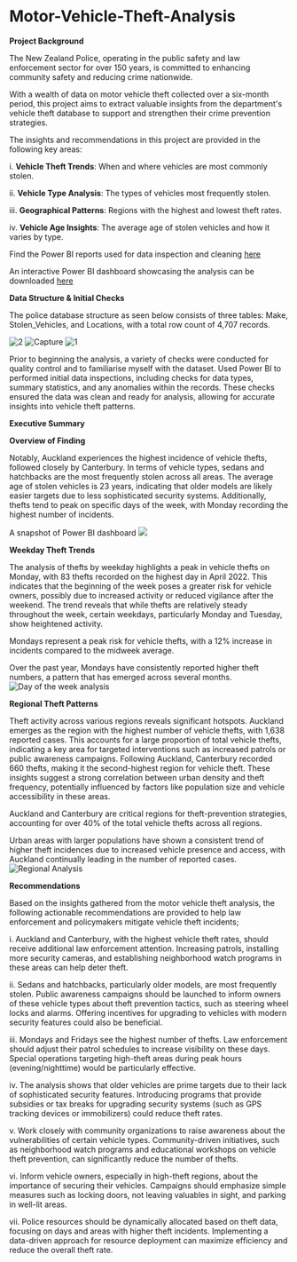 # Motor-Vehicle-Theft-Analysis

**Project Background**

The New Zealand Police, operating in the public safety and law enforcement sector for over 150 years, is committed to enhancing community safety and reducing crime nationwide. 

With a wealth of data on motor vehicle theft collected over a six-month period, this project aims to extract valuable insights from the department's vehicle theft database to support and strengthen their crime prevention strategies.

The insights and recommendations in this project are provided in the following key areas:

  i. **Vehicle Theft Trends**: When and where vehicles are most commonly stolen.
  
  ii. **Vehicle Type Analysis**: The types of vehicles most frequently stolen.
  
  iii. **Geographical Patterns**: Regions with the highest and lowest theft rates.
  
  iv. **Vehicle Age Insights**: The average age of stolen vehicles and how it varies by type.
  
Find the Power BI reports used for data inspection and cleaning [here](https://github.com/user-attachments/assets/cc2d9ce7-c8ae-4f86-a249-a0f903232d6e)

An interactive Power BI dashboard showcasing the analysis can be downloaded [here](https://github.com/user-attachments/files/17305231/motor.theft_viz.-.pdf)

**Data Structure & Initial Checks**

The police database structure as seen below consists of three tables: Make, Stolen_Vehicles, and Locations, with a total row count of 4,707 records.

![2](https://github.com/user-attachments/assets/1bb897be-e2bb-4c07-85ac-247a1c436d5a)
![Capture](https://github.com/user-attachments/assets/d6788b0b-6f8c-4f42-8218-e39ead2d2c71)
![1](https://github.com/user-attachments/assets/2c955370-c6c0-43a8-9d3b-b4834795afdb)

Prior to beginning the analysis, a variety of checks were conducted for quality control and to familiarise myself with the dataset. Used Power BI to performed initial data inspections, including checks for data types, summary statistics, and any anomalies within the records. These checks ensured the data was clean and ready for analysis, allowing for accurate insights into vehicle theft patterns.

**Executive Summary**

**Overview of Finding**

Notably, Auckland experiences the highest incidence of vehicle thefts, followed closely by Canterbury. In terms of vehicle types, sedans and hatchbacks are the most frequently stolen across all areas. The average age of stolen vehicles is 23 years, indicating that older models are likely easier targets due to less sophisticated security systems. Additionally, thefts tend to peak on specific days of the week, with Monday recording the highest number of incidents.

A snapshot of  Power BI dashboard 
![](https://github.com/user-attachments/assets/e46fbe3d-ed89-4e1c-891c-7107a0dd99a0)

**Weekday Theft Trends**

The analysis of thefts by weekday highlights a peak in vehicle thefts on Monday, with 83 thefts recorded on the highest day in April 2022. This indicates that the beginning of the week poses a greater risk for vehicle owners, possibly due to increased activity or reduced vigilance after the weekend. The trend reveals that while thefts are relatively steady throughout the week, certain weekdays, particularly Monday and Tuesday, show heightened activity.

Mondays represent a peak risk for vehicle thefts, with a 12% increase in incidents compared to the midweek average.

Over the past year, Mondays have consistently reported higher theft numbers, a pattern that has emerged across several months.
![Day of the week analysis](https://github.com/user-attachments/assets/9e1b24ad-b1b2-46f4-b7ee-569f0a72e665)

**Regional Theft Patterns**

Theft activity across various regions reveals significant hotspots. Auckland emerges as the region with the highest number of vehicle thefts, with 1,638 reported cases. This accounts for a large proportion of total vehicle thefts, indicating a key area for targeted interventions such as increased patrols or public awareness campaigns. Following Auckland, Canterbury recorded 660 thefts, making it the second-highest region for vehicle theft. These insights suggest a strong correlation between urban density and theft frequency, potentially influenced by factors like population size and vehicle accessibility in these areas.

Auckland and Canterbury are critical regions for theft-prevention strategies, accounting for over 40% of the total vehicle thefts across all regions.

Urban areas with larger populations have shown a consistent trend of higher theft incidences due to increased vehicle presence and access, with Auckland continually leading in the number of reported cases.
![Regional Analysis](https://github.com/user-attachments/assets/e4a80c07-b318-4a5a-8e83-e83eec652d67)

**Recommendations**

Based on the insights gathered from the motor vehicle theft analysis, the following actionable recommendations are provided to help law enforcement and policymakers mitigate vehicle theft incidents;

  i. Auckland and Canterbury, with the highest vehicle theft rates, should receive additional law enforcement attention. Increasing patrols, installing more security cameras, and establishing neighborhood watch programs in these areas can help deter theft.
  
  ii. Sedans and hatchbacks, particularly older models, are most frequently stolen. Public awareness campaigns should be launched to inform owners of these vehicle types about theft prevention tactics, such as steering wheel locks and alarms. Offering incentives for upgrading to vehicles with modern security features could also be beneficial.
  
  iii. Mondays and Fridays see the highest number of thefts. Law enforcement should adjust their patrol schedules to increase visibility on these days. Special operations targeting high-theft areas during peak hours (evening/nighttime) would be particularly effective.
  
  iv. The analysis shows that older vehicles are prime targets due to their lack of sophisticated security features. Introducing programs that provide subsidies or tax breaks for upgrading security systems (such as GPS tracking devices or immobilizers) could reduce theft rates.
  
  v. Work closely with community organizations to raise awareness about the vulnerabilities of certain vehicle types. Community-driven initiatives, such as neighborhood watch programs and educational workshops on vehicle theft prevention, can significantly reduce the number of thefts.
  
  vi. Inform vehicle owners, especially in high-theft regions, about the importance of securing their vehicles. Campaigns should emphasize simple measures such as locking doors, not leaving valuables in sight, and parking in well-lit areas.
  
  vii. Police resources should be dynamically allocated based on theft data, focusing on days and areas with higher theft incidents. Implementing a data-driven approach for resource deployment can maximize efficiency and reduce the overall theft rate.










    
